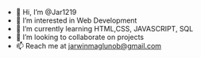 - 👋 Hi, I’m @Jar1219
- 👀 I’m interested in Web Development
- 🌱 I’m currently learning HTML,CSS, JAVASCRIPT, SQL
- 💞️ I’m looking to collaborate on projects
- 📫 Reach me at jarwinmaglunob@gmail.com

<!---
Jar1219/Jar1219 is a ✨ special ✨ repository because its `README.md` (this file) appears on your GitHub profile.
You can click the Preview link to take a look at your changes.
--->
